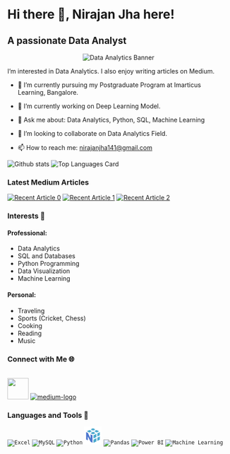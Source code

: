 # Hi there 👋, Nirajan Jha here!
## A passionate Data Analyst

<p align="center">
  <img src="https://www.freepik.com/free-photo/business-analytics-data-management_12378358.htm" height="400px" width="1000px" alt="Data Analytics Banner">
</p>
<p>
I’m interested in Data Analytics. I also enjoy writing articles on Medium. 

</p>

- 🌱 I’m currently pursuing my Postgraduate Program at Imarticus Learning, Bangalore.
- 🔭 I’m currently working on Deep Learning Model.

- 💬 Ask me about: Data Analytics, Python, SQL, Machine Learning

- 🤝 I’m looking to collaborate on Data Analytics Field.
- 📫 How to reach me: <a href="mailto:nirajanjha141@gmail.com">nirajanjha141@gmail.com</a>


![Github stats](https://github-readme-stats.vercel.app/api?username=nirajan-jha&theme=highcontrast&show_icons=true&count_private=true)
![Top Languages Card](https://github-readme-stats.vercel.app/api/top-langs/?username=nirajan-jha&layout=compact)


### Latest Medium Articles

<a target="_blank" href="https://github-readme-medium-recent-article.vercel.app/medium/@nirajan_DataAnalyst/0"><img src="https://github-readme-medium-recent-article.vercel.app/medium/@nirajan_DataAnalyst/0" alt="Recent Article 0"></a>
<a target="_blank" href="https://github-readme-medium-recent-article.vercel.app/medium/@nirajan_DataAnalyst/1"><img src="https://github-readme-medium-recent-article.vercel.app/medium/@nirajan_DataAnalyst/1" alt="Recent Article 1"></a>
<a target="_blank" href="https://github-readme-medium-recent-article.vercel.app/medium/@nirajan_DataAnalyst/2"><img src="https://github-readme-medium-recent-article.vercel.app/medium/@nirajan_DataAnalyst/2" alt="Recent Article 2"></a>


### Interests 🌟

#### Professional:
- Data Analytics
- SQL and Databases
- Python Programming
- Data Visualization
- Machine Learning


#### Personal:
- Traveling
- Sports (Cricket, Chess)
- Cooking
- Reading
- Music


### Connect with Me 🌐
<br /> [<img width="48" height="48" src="https://img.icons8.com/color/48/linkedin.png">](https://www.linkedin.com/in/nirajan-jha/) [<img width="50" height="50" src="https://img.icons8.com/ios-filled/50/medium-logo.png" alt="medium-logo"/>](https://medium.com/@nirajan_DataAnalyst)


### Languages and Tools 🦄

<code><img height="40" src="https://img.icons8.com/color/48/000000/microsoft-excel-2019.png" alt="Excel"></code>
<code><img height="40" src="https://img.icons8.com/color/48/000000/mysql.png" alt="MySQL"></code>
<code><img height="40" src="https://user-images.githubusercontent.com/28517335/102723536-9f979480-432e-11eb-8552-fdb39e939362.png" alt="Python"></code>
<code><img height="40" src="https://raw.githubusercontent.com/github/explore/main/topics/numpy/numpy.png" alt="NumPy"></code>
<code><img height="40" src="https://camo.githubusercontent.com/083b3dd4d2b32c186b4a672a2d4bbbe02fd8b635be138614af59cc9d5e3ef3e9/68747470733a2f2f696d672e69636f6e73382e636f6d2f636f6c6f722f34382f70616e6461732e706e67" alt="Pandas"></code>
<code><img height="40" src="https://camo.githubusercontent.com/f9a8f89615c8a74e7462539290f74e295aa06c6074d740203d701266bc257da3/68747470733a2f2f696d672e69636f6e73382e636f6d2f636f6c6f722f34382f706f7765722d62692d323032312e706e67" alt="Power BI"></code>
<code><img height="40" src="https://miro.medium.com/v2/resize:fit:1400/format:webp/1*cG6U1qstYDijh9bPL42e-Q.jpeg" alt="Machine Learning"></code>




